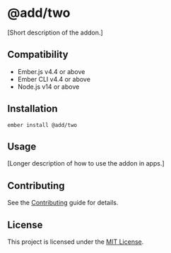 # @add/two

[Short description of the addon.]

## Compatibility

-   Ember.js v4.4 or above
-   Ember CLI v4.4 or above
-   Node.js v14 or above

## Installation

```
ember install @add/two
```

## Usage

[Longer description of how to use the addon in apps.]

## Contributing

See the [Contributing](CONTRIBUTING.md) guide for details.

## License

This project is licensed under the [MIT License](LICENSE.md).
